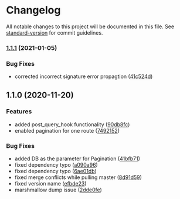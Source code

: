 # Changelog

All notable changes to this project will be documented in this file. See [standard-version](https://github.com/conventional-changelog/standard-version) for commit guidelines.

### [1.1.1](https://github.com/mtShaikh/flask-rest-paginate/compare/v1.1.0...v1.1.1) (2021-01-05)


### Bug Fixes

* corrected incorrect signature error propagtion ([41c524d](https://github.com/mtShaikh/flask-rest-paginate/commit/41c524d3e6af74cd50f9e6e91f46369972214a80))

## 1.1.0 (2020-11-20)


### Features

* added post_query_hook functionality ([90db8fc](https://github.com/mtShaikh/flask-rest-paginate/commit/90db8fce8d8207d25a99eaa9a1240dd26bee77ff))
* enabled pagination for one route ([7492152](https://github.com/mtShaikh/flask-rest-paginate/commit/74921520fe068f5b61f7ea174b6084f9a910ef2c))


### Bug Fixes

* added DB as the parameter for Pagination ([41bfb71](https://github.com/mtShaikh/flask-rest-paginate/commit/41bfb71bd1c3abcfa230051e691cd36662c2f2f3))
* fixed dependency typo ([a090a96](https://github.com/mtShaikh/flask-rest-paginate/commit/a090a96eed93400f06b362f7e849c35253e8858e))
* fixed dependency typo ([6ae01db](https://github.com/mtShaikh/flask-rest-paginate/commit/6ae01db236630c0755ed723e3ddef31db3baacd8))
* fixed merge conflicts while pulling master ([8d91d59](https://github.com/mtShaikh/flask-rest-paginate/commit/8d91d5987a0f819cc6d7c5af69465196a5e56b12))
* fixed version name ([efbde23](https://github.com/mtShaikh/flask-rest-paginate/commit/efbde2391be5f45db199db8df236285e258176f8))
* marshmallow dump issue ([2dde0fe](https://github.com/mtShaikh/flask-rest-paginate/commit/2dde0fee23bee279639ee96d75d6bafe530f65ee))
